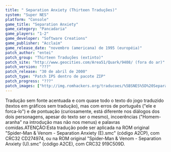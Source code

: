 ```yaml
---
title: " Separation Anxiety (Thirteen Traduções)"
system: "Super NES"
platform: "Console"
game_title: "Separation Anxiety"
game_category: "Pancadaria"
game_players: "1-2"
game_developer: "Software Creations"
game_publisher: "Acclaim"
game_release_date: "novembro (americana) de 1995 (européia)"
patch_author: "entei"
patch_group: "Thirteen Traduções (extinto)"
patch_site: "http://www.geocities.com/Area51/Quark/9408/ (fora do ar)"
patch_version: "???"
patch_release: "30 de abril de 2000"
patch_type: "Patch IPS dentro de pacote ZIP"
patch_progress: "???"
patch_images: ["http://img.romhackers.org/traducoes/%5BSNES%5D%20Separation%20Anxiety%20-%20Thirteen%20Traducoes%20-%201.png","http://img.romhackers.org/traducoes/%5BSNES%5D%20Separation%20Anxiety%20-%20Thirteen%20Traducoes%20-%202.png","http://img.romhackers.org/traducoes/%5BSNES%5D%20Separation%20Anxiety%20-%20Thirteen%20Traducoes%20-%203.png"]
---
```

Tradução sem fonte acentuada e com quase todo o texto do jogo traduzido (textos em gráficos sem tradução), mas com erros de português ("ele e forca-lo") e de pontuação (curiosamente, está diferente nos diálogos dos dois personagens, apesar do texto ser o mesmo), incoerências ("Homem-aranha" na introdução mas não nos menus) e palavras comidas.ATENÇÃO:Esta tradução pode ser aplicada na ROM original "Spider-Man & Venom - Separation Anxiety (E).smc" (código A2CP), com CRC32 CD274974, ou na ROM original "Spider-Man & Venom - Separation Anxiety (U).smc" (código A2CE), com CRC32 919C509D.